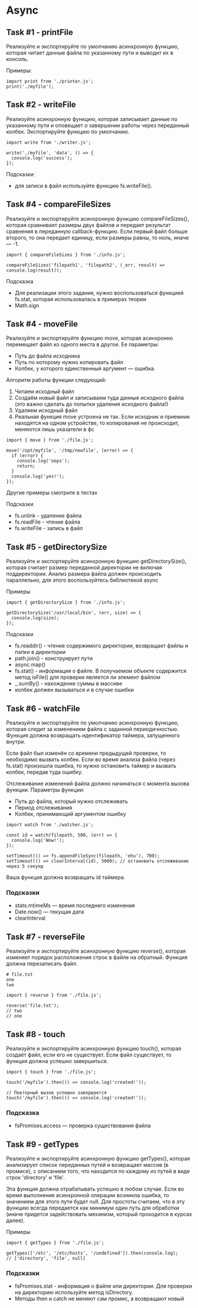 # Async

## Task #1 - printFile
Реализуйте и экспортируйте по умолчанию асинхронную функцию, которая читает данные файла по указанному пути и выводит их в консоль.

Примеры:
```
import print from './printer.js';
print('./myfile');
```

## Task #2 - writeFile

Реализуйте асинхронную функцию, которая записывает данные по указанному пути и оповещает о завершении работы через переданный колбек. Экспортируйте функцию по умолчанию.
```
import write from './writer.js';
 
write('./myfile', 'data', () => {
  console.log('success');
});
```
Подсказки:
* для записи в файл используйте функцию fs.writeFile().

## Task #4 - compareFileSizes

Реализуйте и экспортируйте асинхронную функцию compareFileSizes(), которая сравнивает размеры двух файлов и передает результат сравнения в переданную callback-функцию. Если первый файл больше второго, то она передает единицу, если размеры равны, то ноль, иначе — -1.

```
import { compareFileSizes } from './info.js';
 
compareFileSizes('filepath1', 'filepath2', (_err, result) => console.log(result));
```

Подсказка
* Для реализации этого задания, нужно воспользоваться функцией fs.stat, которая использовалась в примерах теории
* Math.sign

## Task #4 - moveFile
Реализуйте и экспортируйте функцию move, которая асинхронно перемещает файл из одного места в другое. Ее параметры:
* Путь до файла исходника
* Путь по которому нужно копировать файл
* Колбек, у которого единственный аргумент — ошибка.

Алгоритм работы функции следующий:
1) Читаем исходный файл
2) Создаём новый файл и записываем туда данные исходного файла (это важно сделать до попытки удаления исходного файла!)
3) Удаляем исходный файл
4) Реальная функция move устроена не так. Если исходник и приемник находятся на одном устройстве, то копирования не происходит, меняются лишь указатели в фс

```
import { move } from './file.js';
 
move('/opt/myfile', '/tmp/newfile', (error) => {
  if (error) {
    console.log('oops');
    return;
  }
  console.log('yes!');
});
```
Другие примеры смотрите в тестах

Подсказки
* fs.unlink - удаление файла
* fs.readFile - чтение файла
* fs.writeFile - запись в файл

## Task #5 - getDirectorySize
Реализуйте и экспортируйте асинхронную функцию getDirectorySize(), которая считает размер переданной директории не включая поддиректории. Анализ размера файла должен происходить параллельно, для этого воспользуйтесь библиотекой async

Примеры
```
import { getDirectorySize } from './info.js';
 
getDirectorySize('/usr/local/bin', (err, size) => {
  console.log(size);
});
```

Подсказки
* fs.readdir() - чтение содержимого директории, возвращает файлы и папки в директории
* path.join() - конструирует пути
* async.map()
* fs.stat() - информация о файле. В получаемом объекте содержится метод isFile() для проверки является ли элемент файлом
* _.sumBy() - нахождение суммы в массиве
* колбек должен вызываться и в случае ошибки

## Task #6 - watchFile

Реализуйте и экспортируйте по умолчанию асинхронную функцию, которая следит за изменением файла с заданной периодичностью. Функция должна возвращать идентификатор таймера, запущенного внутри.

Если файл был изменён со времени предыдущей проверки, то необходимо вызвать колбек. Если во время анализа файла (через fs.stat) произошла ошибка, то нужно остановить таймер и вызвать колбек, передав туда ошибку.

Отслеживание изменений файла должно начинаться с момента вызова функции. Параметры функции:
* Путь до файла, который нужно отслеживать
* Период отслеживания
* Колбек, принимающий аргументом ошибку
```
import watch from './watcher.js';
 
const id = watch(filepath, 500, (err) => {
  console.log('Wow!');
});
 
setTimeout(() => fs.appendFileSync(filepath, 'ehu'), 700);
setTimeout(() => clearInterval(id), 5000); // остановить отслеживание через 5 секунд
```
Ваша функция должна возвращать id таймера.

### Подсказки
* stats.mtimeMs — время последнего изменения
* Date.now() — текущая дата
* clearInterval

## Task #7 - reverseFile

Реализуйте и экспортируйте асинхронную функцию reverse(), которая изменяет порядок расположения строк в файле на обратный. Функция должна перезаписать файл.

```
# file.txt
one
two
```

```
import { reverse } from './file.js';
 
reverse('file.txt');
// two
// one
```

## Task #8 - touch
Реализуйте и экспортируйте асинхронную функцию touch(), которая создаёт файл, если его не существует. Если файл существует, то функция должна успешно завершиться.
```
import { touch } from './file.js';
 
touch('/myfile').then(() => console.log('created!'));
 
// Повторный вызов успешно завершается
touch('/myfile').then(() => console.log('created!'));
```
### Подсказка
* fsPromises.access — проверка существования файла

## Task #9 - getTypes

Реализуйте и экспортируйте асинхронную функцию getTypes(), которая анализирует список переданных путей и возвращает массив (в промисе), с описанием того, что находится по каждому из путей в виде строк 'directory' и 'file'.

Эта функция должна отрабатывать успешно в любом случае. Если во время выполнения асинхронной операции возникла ошибка, то значением для этого пути будет null. Для простоты считаем, что в эту функцию всегда передается как минимум один путь для обработки (иначе придется задействовать механизм, который проходится в курсах далее).

Примеры
```
import { getTypes } from './file.js';
 
getTypes(['/etc', '/etc/hosts', '/undefined']).then(console.log);
// ['directory', 'file', null]
```

### Подсказки
* fsPromises.stat - информация о файле или директории. Для проверки на директорию используйте метод isDirectory.
* Методы then и catch не меняют сам промис, а возвращают новый

